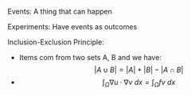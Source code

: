 Events: A thing that can happen

Experiments: Have events as outcomes

Inclusion-Exclusion Principle:
  - Items com from two sets A, B and we have:
  $$|A \cup B| = |A| + |B| - |A \cap B|$$
  - $$\int_\Omega \nabla u \cdot \nabla v~dx = \int_\Omega fv~dx$$
